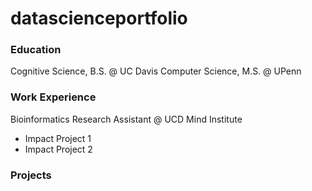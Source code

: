 # datascienceportfolio

### Education
Cognitive Science, B.S. @ UC Davis
Computer Science, M.S. @ UPenn

### Work Experience
Bioinformatics Research Assistant @ UCD Mind Institute
  - Impact Project 1
  - Impact Project 2

### Projects

